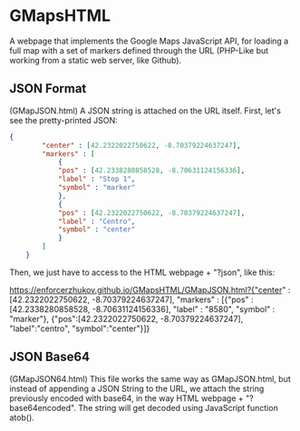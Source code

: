 # GMapsHTML

A webpage that implements the Google Maps JavaScript API, for loading a full map with a set of markers defined through the URL (PHP-Like but working from a static web server, like Github).

## JSON Format

(GMapJSON.html) A JSON string is attached on the URL itself. First, let's see the pretty-printed JSON:

```json
{
        "center" : [42.2322022750622, -8.70379224637247],
        "markers" : [
            {
            "pos" : [42.2338280858528, -8.70631124156336],
            "label" : "Stop 1",
            "symbol" : "marker"
            },
            {
            "pos" : [42.2322022750622, -8.70379224637247],
            "label" : "Centro",
            "symbol" : "center"
            }
        ]
    }
```

Then, we just have to access to the HTML webpage + "?json", like this:

https://enforcerzhukov.github.io/GMapsHTML/GMapJSON.html?{"center" : [42.2322022750622, -8.70379224637247], "markers" : [{"pos" : [42.2338280858528, -8.70631124156336], "label" : "8580", "symbol" : "marker"}, {"pos":[42.2322022750622, -8.70379224637247], "label":"centro", "symbol":"center"}]}

## JSON Base64

(GMapJSON64.html) This file works the same way as GMapJSON.html, but instead of appending a JSON String to the URL, we attach the string previously encoded with base64, in the way HTML webpage + "?base64encoded". The string will get decoded using JavaScript function atob().
